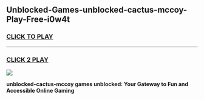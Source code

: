 
## Unblocked-Games-unblocked-cactus-mccoy-Play-Free-i0w4t
<h3>
<a href="https://premium76.site?title=unblocked-cactus-mccoy&ref=23A">CLICK TO PLAY</a></h3>
<hr>

<h3>
<a href="https://premium76.site?title=unblocked-cactus-mccoy&ref=23A">CLICK 2 PLAY</a>
  
</h3>

<a href="https://premium76.site?title=unblocked-cactus-mccoy&ref=23A"><img src="https://clearcache.store/games.png"></a>


**unblocked-cactus-mccoy games unblocked: Your Gateway to Fun and Accessible Online Gaming**

